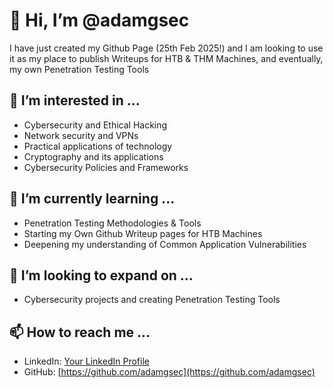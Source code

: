 # 👋 Hi, I’m @adamgsec

I have just created my Github Page (25th Feb 2025!) and I am looking to use it as my place to publish Writeups for HTB & THM Machines, and eventually, my own Penetration Testing Tools

## 👀 I’m interested in ...
- Cybersecurity and Ethical Hacking
- Network security and VPNs
- Practical applications of technology
- Cryptography and its applications
- Cybersecurity Policies and Frameworks

## 🌱 I’m currently learning ...
- Penetration Testing Methodologies & Tools
- Starting my Own Github Writeup pages for HTB Machines
- Deepening my understanding of Common Application Vulnerabilities

## 💞️ I’m looking to expand on ...
- Cybersecurity projects and creating Penetration Testing Tools

## 📫 How to reach me ...
- LinkedIn: [Your LinkedIn Profile](https://www.linkedin.com/in/adam-gatehouse-5871b2256/)
- GitHub: [https://github.com/adamgsec](https://github.com/adamgsec)


<!---
adamgsec/adamgsec is a ✨ special ✨ repository because its `README.md` (this file) appears on your GitHub profile.
You can click the Preview link to take a look at your changes.
--->
